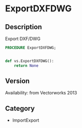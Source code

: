 # ExportDXFDWG

## Description
Export DXF/DWG

```pascal
PROCEDURE ExportDXFDWG;
```

```python

def vs.ExportDXFDWG():
    return None
```

## Version
Availability: from Vectorworks 2013
## Category
* ImportExport

